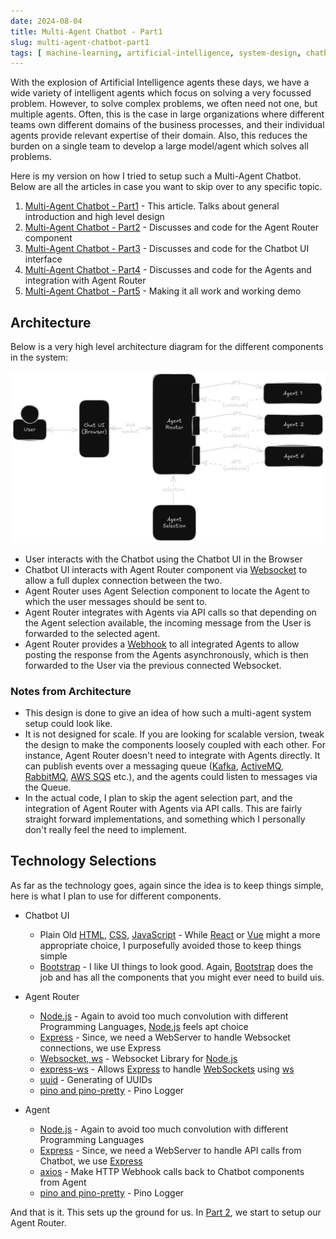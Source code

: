 ```yaml
---
date: 2024-08-04
title: Multi-Agent Chatbot - Part1
slug: multi-agent-chatbot-part1
tags: [ machine-learning, artificial-intelligence, system-design, chatbot ]
---
```


With the explosion of Artificial Intelligence agents these days, we have a wide variety of intelligent agents which focus on solving a very focussed problem. However, to solve complex problems, we often need not one, but multiple agents. Often, this is the case in large organizations where different teams own different domains of the business processes, and their individual agents provide relevant expertise of their domain. Also, this reduces the burden on a single team to develop a large model/agent which solves all problems.

Here is my version on how I tried to setup such a Multi-Agent Chatbot. Below are all the articles in case you want to skip over to any specific topic.

1. [Multi-Agent Chatbot - Part1][1] - This article. Talks about general introduction and high level design
2. [Multi-Agent Chatbot - Part2][2] - Discusses and code for the Agent Router component
3. [Multi-Agent Chatbot - Part3][3] - Discusses and code for the Chatbot UI interface
4. [Multi-Agent Chatbot - Part4][4] - Discusses and code for the Agents and integration with Agent Router
5. [Multi-Agent Chatbot - Part5][5] - Making it all work and working demo

## Architecture

Below is a very high level architecture diagram for the different components in the system:

![Multi-Agent Chatbot - Architecture](/blog/2024/08/images/002-multi-agent-chatbot_1.png)

* User interacts with the Chatbot using the Chatbot UI in the Browser
* Chatbot UI interacts with Agent Router component via [Websocket][6] to allow a full duplex connection between the two.
* Agent Router uses Agent Selection component to locate the Agent to which the user messages should be sent to.
* Agent Router integrates with Agents via API calls so that depending on the Agent selection available, the incoming message from the User is forwarded to the selected agent.
* Agent Router provides a [Webhook][7] to all integrated Agents to allow posting the response from the Agents asynchronously, which is then forwarded to the User via the previous connected Websocket.

### Notes from Architecture

* This design is done to give an idea of how such a multi-agent system setup could look like.
* It is not designed for scale. If you are looking for scalable version, tweak the design to make the components loosely coupled with each other. For instance, Agent Router doesn't need to integrate with Agents directly. It can publish events over a messaging queue ([Kafka][8], [ActiveMQ][9], [RabbitMQ][10], [AWS SQS][11] etc.), and the agents could listen to messages via the Queue.
* In the actual code, I plan to skip the agent selection part, and the integration of Agent Router with Agents via API calls. This are fairly straight forward implementations, and something which I personally don't really feel the need to implement.

## Technology Selections

As far as the technology goes, again since the idea is to keep things simple, here is what I plan to use for different components.

* Chatbot UI
  * Plain Old [HTML][12], [CSS][13], [JavaScript][14] - While [React][15] or [Vue][16] might a more appropriate choice, I purposefully avoided those to keep things simple
  * [Bootstrap][17] - I like UI things to look good. Again, [Bootstrap][17] does the job and has all the components that you might ever need to build uis.

* Agent Router
  * [Node.js][18] - Again to avoid too much convolution with different Programming Languages, [Node.js][18] feels apt choice
  * [Express][19] - Since, we need a WebServer to handle Websocket connections, we use Express
  * [Websocket, ws][20] - Websocket Library for [Node.js][18]
  * [express-ws][21] - Allows [Express][19] to handle [WebSockets][6] using [ws][20]
  * [uuid][22] - Generating of UUIDs
  * [pino and pino-pretty][23] - Pino Logger

* Agent
  * [Node.js][18] - Again to avoid too much convolution with different Programming Languages
  * [Express][19] - Since, we need a WebServer to handle API calls from Chatbot, we use [Express][19]
  * [axios][24] - Make HTTP Webhook calls back to Chatbot components from Agent
  * [pino and pino-pretty][23] - Pino Logger

And that is it. This sets up the ground for us. In [Part 2][2], we start to setup our Agent Router.




   [1]: /blog/2024/08/multi-agent-chatbot-part1
   [2]: /blog/2024/08/multi-agent-chatbot-part2
   [3]: /blog/2024/08/multi-agent-chatbot-part3
   [4]: /blog/2024/08/multi-agent-chatbot-part4
   [5]: /blog/2024/08/multi-agent-chatbot-part5
   [6]: Websocket
   [7]: Webhook
   [8]: Kafka
   [9]: ActiveMQ
  [10]: RabbitMQ
  [11]: AWSSQS
  [12]: HTML
  [13]: CSS
  [14]: JavaScript
  [15]: React
  [16]: Vue
  [17]: Bootstrap
  [18]: Node.js
  [19]: Express
  [20]: Node.js-ws
  [21]: express-ws
  [22]: uuid
  [23]: Pino
  [24]: axios
